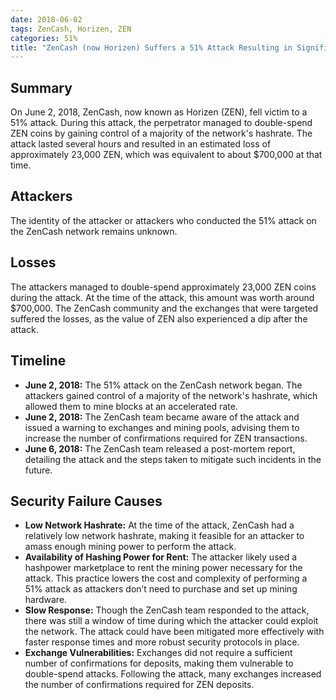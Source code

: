 ```yaml
---
date: 2018-06-02
tags: ZenCash, Horizen, ZEN
categories: 51%
title: "ZenCash (now Horizen) Suffers a 51% Attack Resulting in Significant Losses"
---
```


## Summary

On June 2, 2018, ZenCash, now known as Horizen (ZEN), fell victim to a 51% attack. During this attack, the perpetrator managed to double-spend ZEN coins by gaining control of a majority of the network's hashrate. The attack lasted several hours and resulted in an estimated loss of approximately 23,000 ZEN, which was equivalent to about $700,000 at that time.

## Attackers

The identity of the attacker or attackers who conducted the 51% attack on the ZenCash network remains unknown. 

## Losses

The attackers managed to double-spend approximately 23,000 ZEN coins during the attack. At the time of the attack, this amount was worth around $700,000. The ZenCash community and the exchanges that were targeted suffered the losses, as the value of ZEN also experienced a dip after the attack.

## Timeline

- **June 2, 2018:** The 51% attack on the ZenCash network began. The attackers gained control of a majority of the network's hashrate, which allowed them to mine blocks at an accelerated rate.
- **June 2, 2018:** The ZenCash team became aware of the attack and issued a warning to exchanges and mining pools, advising them to increase the number of confirmations required for ZEN transactions.
- **June 6, 2018:** The ZenCash team released a post-mortem report, detailing the attack and the steps taken to mitigate such incidents in the future.

## Security Failure Causes

- **Low Network Hashrate:** At the time of the attack, ZenCash had a relatively low network hashrate, making it feasible for an attacker to amass enough mining power to perform the attack.
- **Availability of Hashing Power for Rent:** The attacker likely used a hashpower marketplace to rent the mining power necessary for the attack. This practice lowers the cost and complexity of performing a 51% attack as attackers don’t need to purchase and set up mining hardware.
- **Slow Response:** Though the ZenCash team responded to the attack, there was still a window of time during which the attacker could exploit the network. The attack could have been mitigated more effectively with faster response times and more robust security protocols in place.
- **Exchange Vulnerabilities:** Exchanges did not require a sufficient number of confirmations for deposits, making them vulnerable to double-spend attacks. Following the attack, many exchanges increased the number of confirmations required for ZEN deposits.
